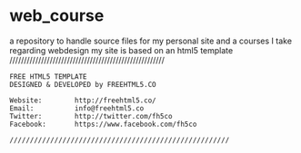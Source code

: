# web_course
a repository to handle source files for my personal site
and a courses I take regarding webdesign
my site is based on an html5 template
//////////////////////////////////////////////////////

	FREE HTML5 TEMPLATE 
	DESIGNED & DEVELOPED by FREEHTML5.CO
		
	Website: 		http://freehtml5.co/
	Email: 			info@freehtml5.co
	Twitter: 		http://twitter.com/fh5co
	Facebook: 		https://www.facebook.com/fh5co

	//////////////////////////////////////////////////////
